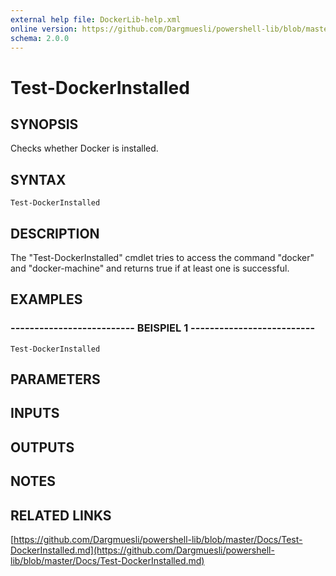 ```yaml
---
external help file: DockerLib-help.xml
online version: https://github.com/Dargmuesli/powershell-lib/blob/master/Docs/Test-DockerInstalled.md
schema: 2.0.0
---
```


# Test-DockerInstalled

## SYNOPSIS
Checks whether Docker is installed.

## SYNTAX

```
Test-DockerInstalled
```

## DESCRIPTION
The "Test-DockerInstalled" cmdlet tries to access the command "docker" and "docker-machine" and returns true if at least one is successful.

## EXAMPLES

### -------------------------- BEISPIEL 1 --------------------------
```
Test-DockerInstalled
```

## PARAMETERS

## INPUTS

## OUTPUTS

## NOTES

## RELATED LINKS

[https://github.com/Dargmuesli/powershell-lib/blob/master/Docs/Test-DockerInstalled.md](https://github.com/Dargmuesli/powershell-lib/blob/master/Docs/Test-DockerInstalled.md)

